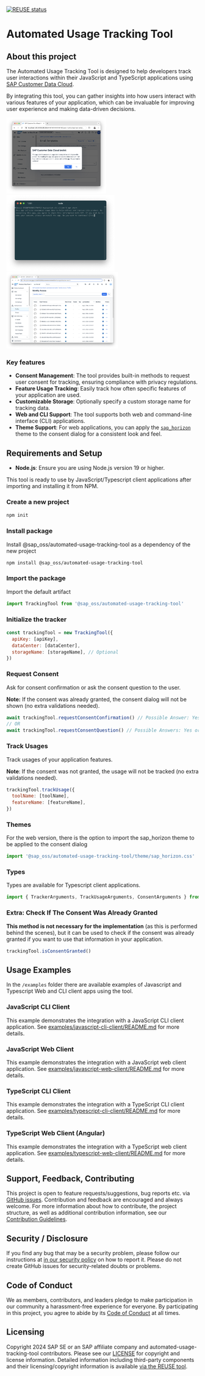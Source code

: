 [![REUSE status](https://api.reuse.software/badge/github.com/SAP/automated-usage-tracking-tool)](https://api.reuse.software/info/github.com/SAP/automated-usage-tracking-tool)

# Automated Usage Tracking Tool

## About this project

The Automated Usage Tracking Tool is designed to help developers track user interactions within their JavaScript and TypeScript applications using [SAP Customer Data Cloud](https://help.sap.com/docs/SAP_CUSTOMER_DATA_CLOUD).

By integrating this tool, you can gather insights into how users interact with various features of your application, which can be invaluable for improving user experience and making data-driven decisions.

<a href="docs/screenshots/screenshot-web-question-active.png"><img src="docs/screenshots/screenshot-web-question-active.png" alt="Web Question" style="height: 200px;"></a>
<a href="docs/screenshots/screenshot-cli-question.png"><img src="docs/screenshots/screenshot-cli-question.png" alt="CLI Question" style="height: 200px;"></a>
<a href="docs/screenshots/screenshot-cdc-list-accounts.png"><img src="docs/screenshots/screenshot-cdc-list-accounts.png" alt="CDC List Accounts" style="height: 200px;"></a>

### Key features

- **Consent Management**: The tool provides built-in methods to request user consent for tracking, ensuring compliance with privacy regulations.
- **Feature Usage Tracking**: Easily track how often specific features of your application are used.
- **Customizable Storage**: Optionally specify a custom storage name for tracking data.
- **Web and CLI Support**: The tool supports both web and command-line interface (CLI) applications.
- **Theme Support**: For web applications, you can apply the [`sap_horizon`](#themes) theme to the consent dialog for a consistent look and feel.

## Requirements and Setup

- **Node.js**: Ensure you are using Node.js version 19 or higher.

This tool is ready to use by JavaScript/Typescript client applications after importing and installing it from NPM.

### Create a new project

```sh
npm init
```

### Install package

Install @sap_oss/automated-usage-tracking-tool as a dependency of the new project

```sh
npm install @sap_oss/automated-usage-tracking-tool
```

### Import the package

Import the default artifact

```js
import TrackingTool from '@sap_oss/automated-usage-tracking-tool'
```

### Initialize the tracker

```js
const trackingTool = new TrackingTool({
  apiKey: [apiKey],
  dataCenter: [dataCenter],
  storageName: [storageName], // Optional
})
```

### Request Consent

Ask for consent confirmation or ask the consent question to the user.

**Note:** If the consent was already granted, the consent dialog will not be shown (no extra validations needed).

```js
await trackingTool.requestConsentConfirmation() // Possible Answer: Yes (or exit app)
// OR
await trackingTool.requestConsentQuestion() // Possible Answers: Yes or No
```

### Track Usages

Track usages of your application features.

**Note**: If the consent was not granted, the usage will not be tracked (no extra validations needed).

```js
trackingTool.trackUsage({
  toolName: [toolName],
  featureName: [featureName],
})
```

### Themes

For the web version, there is the option to import the sap_horizon theme to be applied to the consent dialog

```js
import '@sap_oss/automated-usage-tracking-tool/theme/sap_horizon.css'
```

### Types

Types are available for Typescript client applications.

```js
import { TrackerArguments, TrackUsageArguments, ConsentArguments } from '@sap_oss/automated-usage-tracking-tool'
```

### Extra: Check If The Consent Was Already Granted

**This method is not necessary for the implementation** (as this is performed behind the scenes), but it can be used to check if the consent was already granted if you want to use that information in your application.

```js
trackingTool.isConsentGranted()
```

## Usage Examples

In the `/examples` folder there are available examples of Javascript and Typescript Web and CLI client apps using the tool.

### JavaScript CLI Client

This example demonstrates the integration with a JavaScript CLI client application. See [examples/javascript-cli-client/README.md](examples/javascript-cli-client/README.md) for more details.

### JavaScript Web Client

This example demonstrates the integration with a JavaScript web client application. See [examples/javascript-web-client/README.md](examples/javascript-web-client/README.md) for more details.

### TypeScript CLI Client

This example demonstrates the integration with a TypeScript CLI client application. See [examples/typescript-cli-client/README.md](examples/typescript-cli-client/README.md) for more details.

### TypeScript Web Client (Angular)

This example demonstrates the integration with a TypeScript web client application. See [examples/typescript-web-client/README.md](examples/typescript-web-client/README.md) for more details.

## Support, Feedback, Contributing

This project is open to feature requests/suggestions, bug reports etc. via [GitHub issues](https://github.com/SAP/automated-usage-tracking-tool/issues). Contribution and feedback are encouraged and always welcome. For more information about how to contribute, the project structure, as well as additional contribution information, see our [Contribution Guidelines](CONTRIBUTING.md).

## Security / Disclosure

If you find any bug that may be a security problem, please follow our instructions at [in our security policy](https://github.com/SAP/automated-usage-tracking-tool/security/policy) on how to report it. Please do not create GitHub issues for security-related doubts or problems.

## Code of Conduct

We as members, contributors, and leaders pledge to make participation in our community a harassment-free experience for everyone. By participating in this project, you agree to abide by its [Code of Conduct](https://github.com/SAP/.github/blob/main/CODE_OF_CONDUCT.md) at all times.

## Licensing

Copyright 2024 SAP SE or an SAP affiliate company and automated-usage-tracking-tool contributors. Please see our [LICENSE](LICENSE) for copyright and license information. Detailed information including third-party components and their licensing/copyright information is available [via the REUSE tool](https://api.reuse.software/info/github.com/SAP/automated-usage-tracking-tool).
